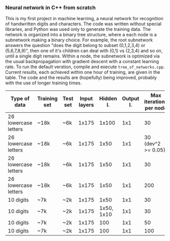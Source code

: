 ### Neural network in C++ from scratch


This is my first project in machine learning, a neural network for recognition of handwritten digits and characters.
The code was written without special libraries, and Python was used only to generate the training data. 
The network is organized into a binary tree structure, where a each node is a subnetwork making a binary choice. For example, the root subnetwork answers the question "does the digit
belong to subset (0,1,2,3,4) or (5,6,7,8,9)", then one of it's children can deal with (0,1) vs (2,3,4) and so on, until a single digit remains. Within a node, the subnetwork 
is optimized via the usual backpropagation with gradient descent with a constant learning rate. 
To run the default verstion, compile and execute `tree_of_networks.cpp`. 
Current results, each achieved within one hour of training, are given in the table. 
The code and the results are (hopefully) being improved, probably with the use of longer training times. 





| Type of data          | Training set | Test set    | Input layers | Hidden l.  | Output l. | Max iterations per node | Training accuracy | Test accuracy |  
| ----------------------| -------------| ----------- | -------------| ---------- | --------- | ----------------------- | ------------------| ------------- |
| 26 lowercase letters  | ~18k         | ~6k         | 1x175        | 1x100      | 1x1       | 30                      | 95%               | 63%           |
| 26 lowercase letters  | ~18k         | ~6k         | 1x175        | 1x50       | 1x1       | 30 (dev^2 >= 0.05)      | 82%               | 59%           | 
| 26 lowercase letters  | ~18k         | ~6k         | 1x175        | 1x50       | 1x1       | 30                      | 92%               | 63%           | 
| 26 lowercase letters  | ~18k         | ~6k         | 1x175        | 1x50       | 1x1       | 200                     | 97%               | 65%           | 
| 10 digits             | ~7k          | ~2k         | 1x175        | 1x50       | 1x1       | 30                      | 98%               | 80%           | 
| 10 digits             | ~7k          | ~2k         | 1x175        | 1x50, 1x10 | 1x1       | 30                      | 99%               | 80%           | 
| 10 digits             | ~7k          | ~2k         | 1x175        | 100        | 1x1       | 50                      | 99%               | 81%           | 
| 10 digits             | ~7k          | ~2k         | 1x175        | 100        | 1x1       | 100                     | 99%               | 82%           | 
